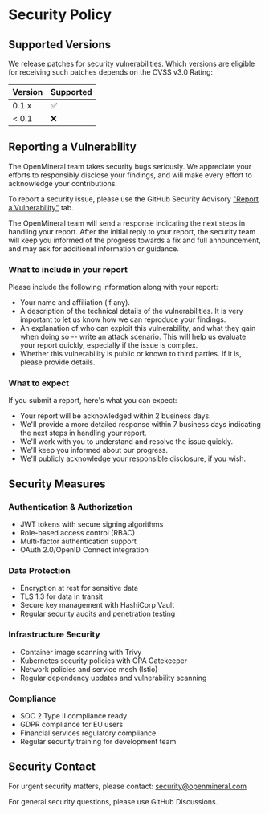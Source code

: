 # Security Policy

## Supported Versions

We release patches for security vulnerabilities. Which versions are eligible for receiving such patches depends on the CVSS v3.0 Rating:

| Version | Supported          |
| ------- | ------------------ |
| 0.1.x   | :white_check_mark: |
| < 0.1   | :x:                |

## Reporting a Vulnerability

The OpenMineral team takes security bugs seriously. We appreciate your efforts to responsibly disclose your findings, and will make every effort to acknowledge your contributions.

To report a security issue, please use the GitHub Security Advisory ["Report a Vulnerability"](https://github.com/openmineral/platform/security/advisories/new) tab.

The OpenMineral team will send a response indicating the next steps in handling your report. After the initial reply to your report, the security team will keep you informed of the progress towards a fix and full announcement, and may ask for additional information or guidance.

### What to include in your report

Please include the following information along with your report:

* Your name and affiliation (if any).
* A description of the technical details of the vulnerabilities. It is very important to let us know how we can reproduce your findings.
* An explanation of who can exploit this vulnerability, and what they gain when doing so -- write an attack scenario. This will help us evaluate your report quickly, especially if the issue is complex.
* Whether this vulnerability is public or known to third parties. If it is, please provide details.

### What to expect

If you submit a report, here's what you can expect:

* Your report will be acknowledged within 2 business days.
* We'll provide a more detailed response within 7 business days indicating the next steps in handling your report.
* We'll work with you to understand and resolve the issue quickly.
* We'll keep you informed about our progress.
* We'll publicly acknowledge your responsible disclosure, if you wish.

## Security Measures

### Authentication & Authorization
- JWT tokens with secure signing algorithms
- Role-based access control (RBAC)
- Multi-factor authentication support
- OAuth 2.0/OpenID Connect integration

### Data Protection
- Encryption at rest for sensitive data
- TLS 1.3 for data in transit
- Secure key management with HashiCorp Vault
- Regular security audits and penetration testing

### Infrastructure Security
- Container image scanning with Trivy
- Kubernetes security policies with OPA Gatekeeper
- Network policies and service mesh (Istio)
- Regular dependency updates and vulnerability scanning

### Compliance
- SOC 2 Type II compliance ready
- GDPR compliance for EU users
- Financial services regulatory compliance
- Regular security training for development team

## Security Contact

For urgent security matters, please contact: security@openmineral.com

For general security questions, please use GitHub Discussions.